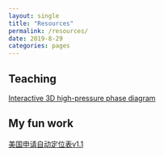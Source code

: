 ```yaml
---
layout: single
title: "Resources"
permalink: /resources/
date: 2019-8-29
categories: pages
---
```

## Teaching
[Interactive 3D high-pressure phase diagram](https://sketchfab.com/kshi/collections/3d-high-pressure-phase-diagram)



## My fun work
[美国申请自动定位表v1.1](http://bbs.gter.net/thread-1837550-1-1.html)




